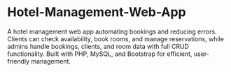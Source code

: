 # Hotel-Management-Web-App
A hotel management web app automating bookings and reducing errors. Clients can check availability, book rooms, and manage reservations, while admins handle bookings, clients, and room data with full CRUD functionality. Built with PHP, MySQL, and Bootstrap for efficient, user-friendly management.
